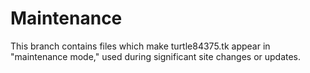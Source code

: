 # Maintenance

This branch contains files which make turtle84375.tk appear in "maintenance mode," used during significant site changes or updates.
